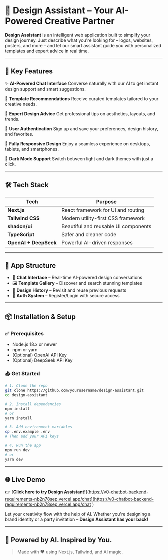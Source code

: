 

# 🎨 Design Assistant – Your AI-Powered Creative Partner

**Design Assistant** is an intelligent web application built to simplify your design journey. Just describe what you're looking for – logos, websites, posters, and more – and let our smart assistant guide you with personalized templates and expert advice in real time.

---

## 🚀 Key Features

✨ **AI-Powered Chat Interface**
Converse naturally with our AI to get instant design support and smart suggestions.

📁 **Template Recommendations**
Receive curated templates tailored to your creative needs.

🎨 **Expert Design Advice**
Get professional tips on aesthetics, layouts, and trends.

🔐 **User Authentication**
Sign up and save your preferences, design history, and favorites.

📱 **Fully Responsive Design**
Enjoy a seamless experience on desktops, tablets, and smartphones.

🌙 **Dark Mode Support**
Switch between light and dark themes with just a click.

---

## 🛠️ Tech Stack

| Tech                  | Purpose                              |
| --------------------- | ------------------------------------ |
| **Next.js**           | React framework for UI and routing   |
| **Tailwind CSS**      | Modern utility-first CSS framework   |
| **shadcn/ui**         | Beautiful and reusable UI components |
| **TypeScript**        | Safer and cleaner code               |
| **OpenAI + DeepSeek** | Powerful AI-driven responses         |

---

## 🧩 App Structure

* 💬 **Chat Interface** – Real-time AI-powered design conversations
* 🖼️ **Template Gallery** – Discover and search stunning templates
* 🧾 **Design History** – Revisit and reuse previous requests
* 🔐 **Auth System** – Register/Login with secure access

---

## 📦 Installation & Setup

### ✅ Prerequisites

* Node.js 18.x or newer
* npm or yarn
* (Optional) OpenAI API Key
* (Optional) DeepSeek API Key

### 📥 Get Started

```bash
# 1. Clone the repo
git clone https://github.com/yourusername/design-assistant.git
cd design-assistant

# 2. Install dependencies
npm install
# or
yarn install

# 3. Add environment variables
cp .env.example .env
# Then add your API keys

# 4. Run the app
npm run dev
# or
yarn dev
```

---

## 🌐 Live Demo

👉 [**Click here to try Design Assistant!**](https://v0-chatbot-backend-requirements-nb2n78sep.vercel.app/chat](https://v0-chatbot-backend-requirements-nb2n78sep.vercel.app/chat )

Let your creativity flow with the help of AI. Whether you're designing a brand identity or a party invitation – **Design Assistant has your back!**

---

## 🧠 Powered by AI. Inspired by You.

> Made with ❤️ using Next.js, Tailwind, and AI magic.


